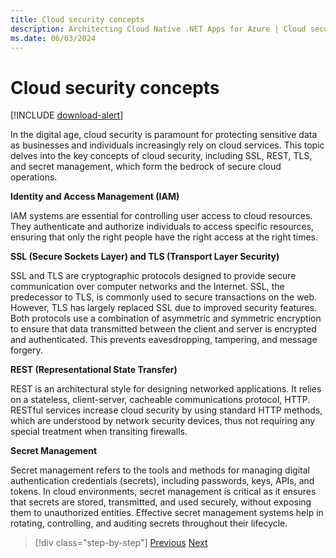 ```yaml
---
title: Cloud security concepts
description: Architecting Cloud Native .NET Apps for Azure | Cloud security concepts
ms.date: 06/03/2024
---
```


# Cloud security concepts

[!INCLUDE [download-alert](includes/download-alert.md)]

In the digital age, cloud security is paramount for protecting sensitive data as businesses and individuals increasingly rely on cloud services. This topic delves into the key concepts of cloud security, including SSL, REST, TLS, and secret management, which form the bedrock of secure cloud operations.

**Identity and Access Management (IAM)**

IAM systems are essential for controlling user access to cloud resources. They authenticate and authorize individuals to access specific resources, ensuring that only the right people have the right access at the right times.

**SSL (Secure Sockets Layer) and TLS (Transport Layer Security)**

SSL and TLS are cryptographic protocols designed to provide secure communication over computer networks and the Internet. SSL, the predecessor to TLS, is commonly used to secure transactions on the web. However, TLS has largely replaced SSL due to improved security features. Both protocols use a combination of asymmetric and symmetric encryption to ensure that data transmitted between the client and server is encrypted and authenticated. This prevents eavesdropping, tampering, and message forgery.

**REST (Representational State Transfer)**

REST is an architectural style for designing networked applications. It relies on a stateless, client-server, cacheable communications protocol, HTTP. RESTful services increase cloud security by using standard HTTP methods, which are understood by network security devices, thus not requiring any special treatment when transiting firewalls.

**Secret Management**

Secret management refers to the tools and methods for managing digital authentication credentials (secrets), including passwords, keys, APIs, and tokens. In cloud environments, secret management is critical as it ensures that secrets are stored, transmitted, and used securely, without exposing them to unauthorized entities. Effective secret management systems help in rotating, controlling, and auditing secrets throughout their lifecycle.


>[!div class="step-by-step"]
>[Previous](identity.md)
>[Next](code-security.md)
